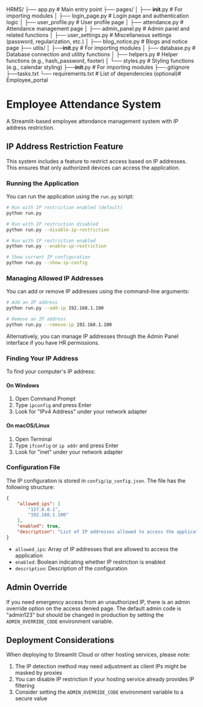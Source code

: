HRMS/
├── app.py                 # Main entry point
├── pages/
│   ├── __init__.py       # For importing modules
│   ├── login_page.py     # Login page and authentication logic
│   ├── user_profile.py   # User profile page
│   ├── attendance.py     # Attendance management page
│   ├── admin_panel.py    # Admin panel and related functions
│   ├── user_settings.py  # Miscellaneous settings (password, regularization, etc.)
│   ├── blog_notice.py    # Blogs and notice page
├── utils/
│   ├──__init__.py       # For importing modules
│   ├── database.py       # Database connection and utility functions
│   ├── helpers.py        # Helper functions (e.g., hash_password, footer)
│   └── styles.py         # Styling functions (e.g., calendar styling)
├──__init__.py       # For importing modules
├──.gitignore
├──tasks.txt
└── requirements.txt      # List of dependencies (optional)# Employee_portal

# Employee Attendance System

A Streamlit-based employee attendance management system with IP address restriction.

## IP Address Restriction Feature

This system includes a feature to restrict access based on IP addresses. This ensures that only authorized devices can access the application.

### Running the Application

You can run the application using the `run.py` script:

```bash
# Run with IP restriction enabled (default)
python run.py

# Run with IP restriction disabled
python run.py --disable-ip-restriction

# Run with IP restriction enabled
python run.py --enable-ip-restriction

# Show current IP configuration
python run.py --show-ip-config
```

### Managing Allowed IP Addresses

You can add or remove IP addresses using the command-line arguments:

```bash
# Add an IP address
python run.py --add-ip 192.168.1.100

# Remove an IP address
python run.py --remove-ip 192.168.1.100
```

Alternatively, you can manage IP addresses through the Admin Panel interface if you have HR permissions.

### Finding Your IP Address

To find your computer's IP address:

#### On Windows
1. Open Command Prompt
2. Type `ipconfig` and press Enter
3. Look for "IPv4 Address" under your network adapter

#### On macOS/Linux
1. Open Terminal
2. Type `ifconfig` or `ip addr` and press Enter
3. Look for "inet" under your network adapter

### Configuration File

The IP configuration is stored in `config/ip_config.json`. The file has the following structure:

```json
{
    "allowed_ips": [
        "127.0.0.1",
        "192.168.1.100"
    ],
    "enabled": true,
    "description": "List of IP addresses allowed to access the application"
}
```

- `allowed_ips`: Array of IP addresses that are allowed to access the application
- `enabled`: Boolean indicating whether IP restriction is enabled
- `description`: Description of the configuration

## Admin Override

If you need emergency access from an unauthorized IP, there is an admin override option on the access denied page. The default admin code is "admin123" but should be changed in production by setting the `ADMIN_OVERRIDE_CODE` environment variable.

## Deployment Considerations

When deploying to Streamlit Cloud or other hosting services, please note:

1. The IP detection method may need adjustment as client IPs might be masked by proxies
2. You can disable IP restriction if your hosting service already provides IP filtering
3. Consider setting the `ADMIN_OVERRIDE_CODE` environment variable to a secure value
